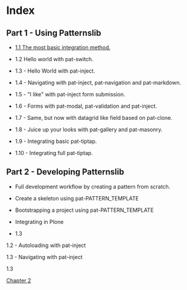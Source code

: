 # Index

## Part 1 - Using Patternslib

- <a href="./1.md" class="pat-inject" data-pat-inject="target: #content">
    1.1 The most basic integration method.
  </a>

- 1.2 Hello world with pat-switch.

- 1.3 - Hello World with pat-inject.

- 1.4 - Navigating with pat-inject, pat-navigation and pat-markdown.

- 1.5 - "I like" with pat-inject form submission.

- 1.6 - Forms with pat-modal, pat-validation and pat-inject.

- 1.7 - Same, but now with datagrid like field based on pat-clone.

- 1.8 - Juice up your looks with pat-gallery and pat-masonry.

- 1.9 - Integrating basic pat-tiptap.

- 1.10 - Integrating full pat-tiptap.


## Part 2 - Developing Patternslib

- Full development workflow by creating a pattern from scratch.

- Create a skeleton using pat-PATTERN_TEMPLATE

- Bootstrapping a project using pat-PATTERN_TEMPLATE

- Integrating in Plone

- 1.3


<a href="./1.md" class="pat-inject" data-pat-inject="target: #content">
</a>

1.2 - Autoloading with pat-inject

1.3 - Navigating with pat-inject

1.3

<a href="./2.md"
  class="pat-inject"
  data-pat-inject="target: #content">Chapter 2</a>
